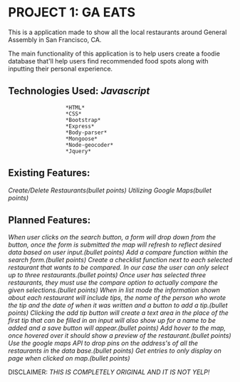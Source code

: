 # PROJECT 1: GA EATS

This is a application made to show all the local restaurants around General Assembly in San Francisco, CA.

The main functionality of this application is to help users create a foodie database that'll help users find recommended food spots along with inputting their personal experience.

## Technologies Used: *Javascript*
                      *HTML*
                      *CSS*
                      *Bootstrap*
                      *Express*
                      *Body-parser*
                      *Mongoose*
                      *Node-geocoder*
                      *Jquery*

## Existing Features:
*Create/Delete Restaurants(bullet points)*
*Utilizing Google Maps(bullet points)*

## Planned Features:
*When user clicks on the search button, a form will drop down from the button, once the form is submitted the map will refresh to reflect desired data based on user input.(bullet points)*
*Add a compare function within the search form.(bullet points)*
*Create a checklist function next to each selected restaurant that wants to be compared. In our case the user can only select up to three restaurants.(bullet points)*
*Once user has selected three restaurants, they must use the compare option to actually compare the given selections.(bullet points)*
*When in list mode the information shown about each restaurant will include tips, the name of the person who wrote the tip and the date of when it was written and a button to add a tip.(bullet points)*
*Clicking the add tip button will create a text area in the place of the first tip that can be filled in an input will also show up for a name to be added and a save button will appear.(bullet points)*
*Add hover to the map, once hovered over it should show a preview of the restaurant.(bullet points)*
*Use the  google maps API to drop pins on the address's of all the restaurants in the data base.(bullet points)*
*Get entries to only display on page when clicked on map.(bullet points)*


DISCLAIMER:
*THIS IS COMPLETELY ORIGINAL AND IT IS NOT YELP!*
